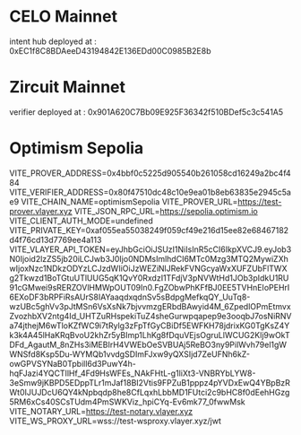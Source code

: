 
# CELO Mainnet
intent hub deployed at                 : 0xEC1f8C8BDAeeD43194842E136EDd00C0985B2E8b

# Zircuit Mainnet
verifier deployed at                   : 0x901A620C7Bb09E925F36342f510BDef5c3c541A5


# Optimism Sepolia
VITE_PROVER_ADDRESS=0x4bbf0c5225d905540b261058cd16249a2bc4f484
VITE_VERIFIER_ADDRESS=0x80f47510dc48c10e9ea01b8eb63835e2945c5ae9
VITE_CHAIN_NAME=optimismSepolia
VITE_PROVER_URL=https://test-prover.vlayer.xyz
VITE_JSON_RPC_URL=https://sepolia.optimism.io
VITE_CLIENT_AUTH_MODE=undefined
VITE_PRIVATE_KEY=0xaf055ea55038249f059cf49e216d15ee82e68467182d4f76cd13d7769ee4a113
VITE_VLAYER_API_TOKEN=eyJhbGciOiJSUzI1NiIsInR5cCI6IkpXVCJ9.eyJob3N0Ijoid2lzZS5jb20iLCJwb3J0Ijo0NDMsImlhdCI6MTc0Mzg3MTQ2MywiZXhwIjoxNzc1NDkzODYzLCJzdWIiOiJzWEZiNlJRekFVNGcyaWxXUFZUbFlTWXg2Tkwzd1BoTGtuUTlUUG5qK1QvY0RxdzI1TFdjV3pNVWtHd1JOb3pIdkU1RU91cGMwei9sRERZOVlHMWpOUT09In0.FgZObwPhKFfBJ0EE5TVHnEIoPEHrI6EXoDF3bRPFiRsAUrS8IAYaaqdxqdnSv5sBdpgMefkqQY_UuTq8-wzUBc5ghVv3pJtMSn6VsXsNk7bjvvmzgERbdBAwyid4M_6ZpedlOPmEtmvxZvozhbXV2ntg4Id_UHTZuRHspekiTuZ4sheGurwpqapep9e3ooqbJ7osNiRNVa74jthejM6wTloKZfWC9i7tRylg3zFpTfGyCBiDf5EWFKH78jdrixKG0TgKsZ4Yk3k4A45lHaKRqBvoU2khZr5yBImp1LhKg8fDquVEjsOgruLlWCUG2Klj9wOkTDFd_AgautM_8nZHs3iMEBIrH4VWEbOeSVBUAj5ReBO3ny9PilWvh79el1gWWNSfd8Ksp5Du-WYMQb1vvdgSDImFJxw9yQXSIjd7ZeUFNh6kZ-owGPVSYNaB0Tpbill6d3PuwY4h-hqFJazi4YQCTIlHf_4Fd9HsWFEs_NAkFHtL-g1liXt3-VNBRYbLYW8-3eSmw9jKBPD5EDppTLr1mJaf18BI2Vtis9FPZuB1pppz4pYVDxEwQ4YBpBzRWt0IJUJDcU6QY4kNpbqdp8he8CfLqxhLbbMD1FUtci2c9bHC8f0dEehHGzg5RM6xCs40SCsTUdm4PmSWKViz_hpiCYq-Ev6mk77_0fwwMsk
VITE_NOTARY_URL=https://test-notary.vlayer.xyz
VITE_WS_PROXY_URL=wss://test-wsproxy.vlayer.xyz/jwt